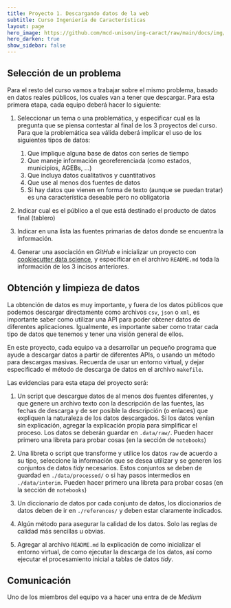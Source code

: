 ```yaml
---
title: Proyecto 1. Descargando datos de la web
subtitle: Curso Ingeniería de Características
layout: page
hero_image: https://github.com/mcd-unison/ing-caract/raw/main/docs/img/API-banner.jpg
hero_darken: true
show_sidebar: false
---
```


## Selección de un problema

Para el resto del curso vamos a trabajar sobre el mismo problema, basado en datos reales públicos, los cuales van a tener que descargar. Para esta primera etapa, cada equipo deberá hacer lo siguiente:

1. Seleccionar un tema o una problemática, y especificar cual es la pregunta que se piensa contestar al final de los 3 proyectos del curso. Para que la problemática sea válida deberá implicar el uso de los siguientes tipos de datos:
   1. Que implique alguna base de datos con series de tiempo
   2. Que maneje información georeferenciada (como estados, municipios, AGEBs, ...)
   3. Que incluya datos cualitativos y cuantitativos
   4. Que use al menos dos fuentes de datos
   5. Si hay datos que vienen en forma de texto (aunque se puedan tratar) es una característica deseable pero no obligatoria

2. Indicar cual es el público a el que está destinado el producto de datos final (tablero)

3. Indicar en una lista las fuentes primarias de datos donde se encuentra la información.

4. Generar una asociación en *GitHub* e inicializar un proyecto con [cookiecutter data science](https://cookiecutter-data-science.drivendata.org), y especificar en el archivo `README.md` toda la información de los 3 incisos anteriores.

## Obtención y limpieza de datos

La obtención de datos es muy importante, y fuera de los datos públicos que podemos descargar directamente como archivos `csv`, `json` o `xml`, es importante saber como utilizar una API para poder obtener datos de diferentes aplicaciones. Igualmente, es importante saber como tratar cada tipo de datos que tenemos y tener una visión general de ellos.

En este proyecto, cada equipo va a desarrollar un pequeño programa que ayude a descargar datos a partir de diferentes APIs, o usando un método para descargas masivas. Recuerda de usar un entorno virtual, y dejar especificado el método de descarga de datos en el archivo `makefile`. 

Las evidencias para esta etapa del proyecto será:

1. Un script que descargue datos de al menos dos fuentes diferentes, y que genere un archivo texto con la descripción de las fuentes, las fechas de descarga y de ser posible la descripción (o enlaces) que expliquen la naturaleza de los datos descargados. Si los datos venían sin explicación, agregar la explicación propia para simplificar el proceso. Los datos se deberán guardar en `.data/raw/`. Pueden hacer primero una libreta para probar cosas (en la sección de `notebooks`)

2. Una libreta o script que transforme y utilice los datos `raw` de acuerdo a su tipo, seleccione la información que se desea utilizar y se generen los conjuntos de datos *tidy* necesarios. Estos conjuntos se deben de guardad en `./data/processed/` o si hay pasos intermedios en `./data/interim`. Pueden hacer primero una libreta para probar cosas (en la sección de `notebooks`) 

3. Un diccionario de datos por cada conjunto de datos, los diccionarios de datos deben de ir en `./references/` y deben estar claramente indicados.

4. Algún método para asegurar la calidad de los datos. Solo las reglas de calidad más sencillas u obvias.

5. Agregar al archivo `README.md` la explicación de como inicializar el entorno virtual, de como ejecutar la descarga de los datos, así como ejecutar el procesamiento inicial a tablas de datos *tidy*.

## Comunicación

Uno de los miembros del equipo va a hacer una entra de de *Medium*

